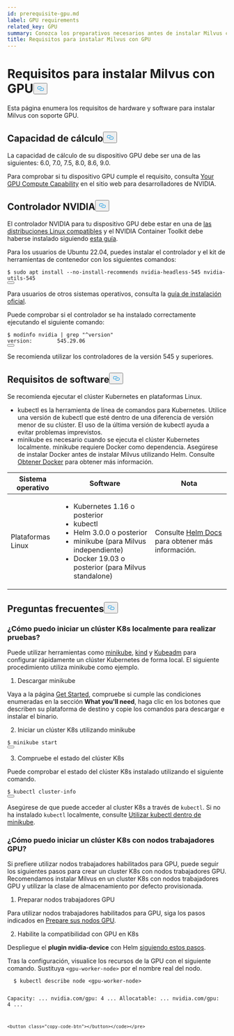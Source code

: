 ```yaml
---
id: prerequisite-gpu.md
label: GPU requirements
related_key: GPU
summary: Conozca los preparativos necesarios antes de instalar Milvus con GPU.
title: Requisitos para instalar Milvus con GPU
---
```

<h1 id="Requirements-for-Installing-Milvus-with-GPU" class="common-anchor-header">Requisitos para instalar Milvus con GPU<button data-href="#Requirements-for-Installing-Milvus-with-GPU" class="anchor-icon" translate="no">
      <svg translate="no"
        aria-hidden="true"
        focusable="false"
        height="20"
        version="1.1"
        viewBox="0 0 16 16"
        width="16"
      >
        <path
          fill="#0092E4"
          fill-rule="evenodd"
          d="M4 9h1v1H4c-1.5 0-3-1.69-3-3.5S2.55 3 4 3h4c1.45 0 3 1.69 3 3.5 0 1.41-.91 2.72-2 3.25V8.59c.58-.45 1-1.27 1-2.09C10 5.22 8.98 4 8 4H4c-.98 0-2 1.22-2 2.5S3 9 4 9zm9-3h-1v1h1c1 0 2 1.22 2 2.5S13.98 12 13 12H9c-.98 0-2-1.22-2-2.5 0-.83.42-1.64 1-2.09V6.25c-1.09.53-2 1.84-2 3.25C6 11.31 7.55 13 9 13h4c1.45 0 3-1.69 3-3.5S14.5 6 13 6z"
        ></path>
      </svg>
    </button></h1><p>Esta página enumera los requisitos de hardware y software para instalar Milvus con soporte GPU.</p>
<h2 id="Compute-capability" class="common-anchor-header">Capacidad de cálculo<button data-href="#Compute-capability" class="anchor-icon" translate="no">
      <svg translate="no"
        aria-hidden="true"
        focusable="false"
        height="20"
        version="1.1"
        viewBox="0 0 16 16"
        width="16"
      >
        <path
          fill="#0092E4"
          fill-rule="evenodd"
          d="M4 9h1v1H4c-1.5 0-3-1.69-3-3.5S2.55 3 4 3h4c1.45 0 3 1.69 3 3.5 0 1.41-.91 2.72-2 3.25V8.59c.58-.45 1-1.27 1-2.09C10 5.22 8.98 4 8 4H4c-.98 0-2 1.22-2 2.5S3 9 4 9zm9-3h-1v1h1c1 0 2 1.22 2 2.5S13.98 12 13 12H9c-.98 0-2-1.22-2-2.5 0-.83.42-1.64 1-2.09V6.25c-1.09.53-2 1.84-2 3.25C6 11.31 7.55 13 9 13h4c1.45 0 3-1.69 3-3.5S14.5 6 13 6z"
        ></path>
      </svg>
    </button></h2><p>La capacidad de cálculo de su dispositivo GPU debe ser una de las siguientes: 6.0, 7.0, 7.5, 8.0, 8.6, 9.0.</p>
<p>Para comprobar si tu dispositivo GPU cumple el requisito, consulta <a href="https://developer.nvidia.com/cuda-gpus">Your GPU Compute Capability</a> en el sitio web para desarrolladores de NVIDIA.</p>
<h2 id="NVIDIA-driver" class="common-anchor-header">Controlador NVIDIA<button data-href="#NVIDIA-driver" class="anchor-icon" translate="no">
      <svg translate="no"
        aria-hidden="true"
        focusable="false"
        height="20"
        version="1.1"
        viewBox="0 0 16 16"
        width="16"
      >
        <path
          fill="#0092E4"
          fill-rule="evenodd"
          d="M4 9h1v1H4c-1.5 0-3-1.69-3-3.5S2.55 3 4 3h4c1.45 0 3 1.69 3 3.5 0 1.41-.91 2.72-2 3.25V8.59c.58-.45 1-1.27 1-2.09C10 5.22 8.98 4 8 4H4c-.98 0-2 1.22-2 2.5S3 9 4 9zm9-3h-1v1h1c1 0 2 1.22 2 2.5S13.98 12 13 12H9c-.98 0-2-1.22-2-2.5 0-.83.42-1.64 1-2.09V6.25c-1.09.53-2 1.84-2 3.25C6 11.31 7.55 13 9 13h4c1.45 0 3-1.69 3-3.5S14.5 6 13 6z"
        ></path>
      </svg>
    </button></h2><p>El controlador NVIDIA para tu dispositivo GPU debe estar en una de <a href="https://docs.nvidia.com/datacenter/cloud-native/container-toolkit/latest/install-guide.html#linux-distributions">las distribuciones Linux compatibles</a> y el NVIDIA Container Toolkit debe haberse instalado siguiendo <a href="https://docs.nvidia.com/datacenter/cloud-native/container-toolkit/latest/install-guide.html">esta guía</a>.</p>
<p>Para los usuarios de Ubuntu 22.04, puedes instalar el controlador y el kit de herramientas de contenedor con los siguientes comandos:</p>
<pre><code translate="no" class="language-shell"><span class="hljs-meta prompt_">$ </span><span class="language-bash"><span class="hljs-built_in">sudo</span> apt install --no-install-recommends nvidia-headless-545 nvidia-utils-545</span>
<button class="copy-code-btn"></button></code></pre>
<p>Para usuarios de otros sistemas operativos, consulta la <a href="https://docs.nvidia.com/datacenter/cloud-native/container-toolkit/install-guide.html#installing-on-ubuntu-and-debian">guía de instalación oficial</a>.</p>
<p>Puede comprobar si el controlador se ha instalado correctamente ejecutando el siguiente comando:</p>
<pre><code translate="no" class="language-shell"><span class="hljs-meta prompt_">$ </span><span class="language-bash">modinfo nvidia | grep <span class="hljs-string">&quot;^version&quot;</span></span>
version:        545.29.06
<button class="copy-code-btn"></button></code></pre>
<p>Se recomienda utilizar los controladores de la versión 545 y superiores.</p>
<h2 id="Software-requirements" class="common-anchor-header">Requisitos de software<button data-href="#Software-requirements" class="anchor-icon" translate="no">
      <svg translate="no"
        aria-hidden="true"
        focusable="false"
        height="20"
        version="1.1"
        viewBox="0 0 16 16"
        width="16"
      >
        <path
          fill="#0092E4"
          fill-rule="evenodd"
          d="M4 9h1v1H4c-1.5 0-3-1.69-3-3.5S2.55 3 4 3h4c1.45 0 3 1.69 3 3.5 0 1.41-.91 2.72-2 3.25V8.59c.58-.45 1-1.27 1-2.09C10 5.22 8.98 4 8 4H4c-.98 0-2 1.22-2 2.5S3 9 4 9zm9-3h-1v1h1c1 0 2 1.22 2 2.5S13.98 12 13 12H9c-.98 0-2-1.22-2-2.5 0-.83.42-1.64 1-2.09V6.25c-1.09.53-2 1.84-2 3.25C6 11.31 7.55 13 9 13h4c1.45 0 3-1.69 3-3.5S14.5 6 13 6z"
        ></path>
      </svg>
    </button></h2><p>Se recomienda ejecutar el clúster Kubernetes en plataformas Linux.</p>
<ul>
<li>kubectl es la herramienta de línea de comandos para Kubernetes. Utilice una versión de kubectl que esté dentro de una diferencia de versión menor de su clúster. El uso de la última versión de kubectl ayuda a evitar problemas imprevistos.</li>
<li>minikube es necesario cuando se ejecuta el clúster Kubernetes localmente. minikube requiere Docker como dependencia. Asegúrese de instalar Docker antes de instalar Milvus utilizando Helm. Consulte <a href="https://docs.docker.com/get-docker">Obtener Docker</a> para obtener más información.</li>
</ul>
<table>
<thead>
<tr><th>Sistema operativo</th><th>Software</th><th>Nota</th></tr>
</thead>
<tbody>
<tr><td>Plataformas Linux</td><td><ul><li>Kubernetes 1.16 o posterior</li><li>kubectl</li><li>Helm 3.0.0 o posterior</li><li>minikube (para Milvus independiente)</li><li>Docker 19.03 o posterior (para Milvus standalone)</li></ul></td><td>Consulte <a href="https://helm.sh/docs/">Helm Docs</a> para obtener más información.</td></tr>
</tbody>
</table>
<h2 id="FAQs" class="common-anchor-header">Preguntas frecuentes<button data-href="#FAQs" class="anchor-icon" translate="no">
      <svg translate="no"
        aria-hidden="true"
        focusable="false"
        height="20"
        version="1.1"
        viewBox="0 0 16 16"
        width="16"
      >
        <path
          fill="#0092E4"
          fill-rule="evenodd"
          d="M4 9h1v1H4c-1.5 0-3-1.69-3-3.5S2.55 3 4 3h4c1.45 0 3 1.69 3 3.5 0 1.41-.91 2.72-2 3.25V8.59c.58-.45 1-1.27 1-2.09C10 5.22 8.98 4 8 4H4c-.98 0-2 1.22-2 2.5S3 9 4 9zm9-3h-1v1h1c1 0 2 1.22 2 2.5S13.98 12 13 12H9c-.98 0-2-1.22-2-2.5 0-.83.42-1.64 1-2.09V6.25c-1.09.53-2 1.84-2 3.25C6 11.31 7.55 13 9 13h4c1.45 0 3-1.69 3-3.5S14.5 6 13 6z"
        ></path>
      </svg>
    </button></h2><h3 id="How-can-I-start-a-K8s-cluster-locally-for-test-purposes" class="common-anchor-header">¿Cómo puedo iniciar un clúster K8s localmente para realizar pruebas?</h3><p>Puede utilizar herramientas como <a href="https://minikube.sigs.k8s.io/docs/">minikube</a>, <a href="https://kind.sigs.k8s.io/">kind</a> y <a href="https://kubernetes.io/docs/reference/setup-tools/kubeadm/">Kubeadm</a> para configurar rápidamente un clúster Kubernetes de forma local. El siguiente procedimiento utiliza minikube como ejemplo.</p>
<ol>
<li>Descargar minikube</li>
</ol>
<p>Vaya a la página <a href="https://minikube.sigs.k8s.io/docs/start/">Get Started</a>, compruebe si cumple las condiciones enumeradas en la sección <strong>What you'll need</strong>, haga clic en los botones que describen su plataforma de destino y copie los comandos para descargar e instalar el binario.</p>
<ol start="2">
<li>Iniciar un clúster K8s utilizando minikube</li>
</ol>
<pre><code translate="no" class="language-shell"><span class="hljs-meta prompt_">$ </span><span class="language-bash">minikube start</span>
<button class="copy-code-btn"></button></code></pre>
<ol start="3">
<li>Compruebe el estado del clúster K8s</li>
</ol>
<p>Puede comprobar el estado del clúster K8s instalado utilizando el siguiente comando.</p>
<pre><code translate="no" class="language-shell"><span class="hljs-meta prompt_">$ </span><span class="language-bash">kubectl cluster-info</span>
<button class="copy-code-btn"></button></code></pre>
<div class="alert note">
<p>Asegúrese de que puede acceder al cluster K8s a través de <code translate="no">kubectl</code>. Si no ha instalado <code translate="no">kubectl</code> localmente, consulte <a href="https://minikube.sigs.k8s.io/docs/handbook/kubectl/">Utilizar kubectl dentro de minikube</a>.</p>
</div>
<h3 id="How-can-I-start-a-K8s-cluster-with-GPU-worker-nodes" class="common-anchor-header">¿Cómo puedo iniciar un clúster K8s con nodos trabajadores GPU?</h3><p>Si prefiere utilizar nodos trabajadores habilitados para GPU, puede seguir los siguientes pasos para crear un cluster K8s con nodos trabajadores GPU. Recomendamos instalar Milvus en un cluster K8s con nodos trabajadores GPU y utilizar la clase de almacenamiento por defecto provisionada.</p>
<ol>
<li>Preparar nodos trabajadores GPU</li>
</ol>
<p>Para utilizar nodos trabajadores habilitados para GPU, siga los pasos indicados en <a href="https://gitlab.com/nvidia/kubernetes/device-plugin/-/blob/main/README.md#preparing-your-gpu-nodes">Prepare sus nodos GPU</a>.</p>
<ol start="2">
<li>Habilite la compatibilidad con GPU en K8s</li>
</ol>
<p>Despliegue el <strong>plugin nvidia-device</strong> con Helm <a href="https://gitlab.com/nvidia/kubernetes/device-plugin/-/blob/main/README.md#deployment-via-helm">siguiendo estos pasos</a>.</p>
<p>Tras la configuración, visualice los recursos de la GPU con el siguiente comando. Sustituya <code translate="no">&lt;gpu-worker-node&gt;</code> por el nombre real del nodo.</p>
<pre><code translate="no" class="language-shell"><span class="hljs-meta prompt_">  $ </span><span class="language-bash">kubectl describe node &lt;gpu-worker-node&gt;</span>

  Capacity:
  ...
  nvidia.com/gpu:     4
  ...
  Allocatable:
  ...
  nvidia.com/gpu:     4
  ...
  ```  
<button class="copy-code-btn"></button></code></pre>
